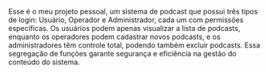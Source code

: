 Esse é o meu projeto pessoal, um sistema de podcast que possui três tipos de login: Usuário, Operador e Administrador, cada um com permissões específicas. Os usuários podem apenas visualizar a lista de podcasts, enquanto os operadores podem cadastrar novos podcasts, e os administradores têm controle total, podendo também excluir podcasts. Essa segregação de funções garante segurança e eficiência na gestão do conteúdo do sistema.
